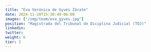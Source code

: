 ```yaml
---
title: "Eva Verónica de Gyvés Zárate"
date: 2024-11-20T15:30:49-06:00
images: ["/img/team/eva_gyves.jpg"]
position: "Magistrada del Tribunal de Diciplina Judicial (TDJ)"
linkedin: 
twitter: 
weight: 6
tier: 2
---
```



